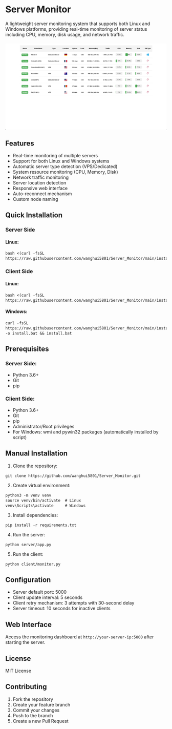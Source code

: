 # Server Monitor

A lightweight server monitoring system that supports both Linux and Windows platforms, providing real-time monitoring of server status including CPU, memory, disk usage, and network traffic.

<div style="display: flex; justify-content: space-between; margin: 20px 0;">
    <img src="figure/f1.png" alt="Desktop View">
</div>

## Features

- Real-time monitoring of multiple servers
- Support for both Linux and Windows systems
- Automatic server type detection (VPS/Dedicated)
- System resource monitoring (CPU, Memory, Disk)
- Network traffic monitoring
- Server location detection
- Responsive web interface
- Auto-reconnect mechanism
- Custom node naming

## Quick Installation

### Server Side

#### Linux:

```
bash <(curl -fsSL https://raw.githubusercontent.com/wanghui5801/Server_Monitor/main/install_server_linux.sh)
```


### Client Side

#### Linux:


```
bash <(curl -fsSL https://raw.githubusercontent.com/wanghui5801/Server_Monitor/main/install_client_linux.sh)
```


#### Windows:


```
curl -fsSL https://raw.githubusercontent.com/wanghui5801/Server_Monitor/main/install_client_windows.bat -o install.bat && install.bat
```


## Prerequisites

### Server Side:
- Python 3.6+
- Git
- pip

### Client Side:
- Python 3.6+
- Git
- pip
- Administrator/Root privileges
- For Windows: wmi and pywin32 packages (automatically installed by script)

## Manual Installation

1. Clone the repository:


```
git clone https://github.com/wanghui5801/Server_Monitor.git
```


2. Create virtual environment:


```
python3 -m venv venv
source venv/bin/activate  # Linux
venv\Scripts\activate     # Windows
```


3. Install dependencies:

```
pip install -r requirements.txt
```


4. Run the server:

```
python server/app.py
```


5. Run the client:

```
python client/monitor.py
```


## Configuration

- Server default port: 5000
- Client update interval: 5 seconds
- Client retry mechanism: 3 attempts with 30-second delay
- Server timeout: 10 seconds for inactive clients

## Web Interface

Access the monitoring dashboard at `http://your-server-ip:5000` after starting the server.

## License

MIT License

## Contributing

1. Fork the repository
2. Create your feature branch
3. Commit your changes
4. Push to the branch
5. Create a new Pull Request